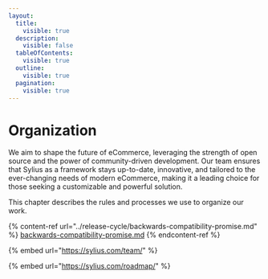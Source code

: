 ```yaml
---
layout:
  title:
    visible: true
  description:
    visible: false
  tableOfContents:
    visible: true
  outline:
    visible: true
  pagination:
    visible: true
---
```


# Organization

We aim to shape the future of eCommerce, leveraging the strength of open source and the power of community-driven development. Our team ensures that Sylius as a framework stays up-to-date, innovative, and tailored to the ever-changing needs of modern eCommerce, making it a leading choice for those seeking a customizable and powerful solution.

This chapter describes the rules and processes we use to organize our work.

{% content-ref url="../release-cycle/backwards-compatibility-promise.md" %}
[backwards-compatibility-promise.md](../release-cycle/backwards-compatibility-promise.md)
{% endcontent-ref %}



{% embed url="https://sylius.com/team/" %}

{% embed url="https://sylius.com/roadmap/" %}
